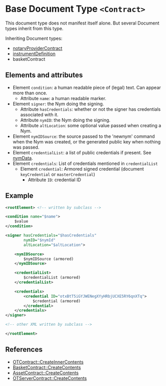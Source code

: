 # Base Document Type `<Contract>`

This document type does not manifest itself alone. But several Document types
inherit from this type.

Inheriting Document types:

* [notaryProviderContract](notaryProviderContract.md)
* [instrumentDefinition](instrumentDefinition.md)
* basketContract

## Elements and attributes
* Element `condition`: a human readable piece of (legal) text. Can appear more
  than once.
  * Attribute `name`: a human readable marker.
* Element `signer`: the Nym doing the signing.
  * Attribute `hasCredentials`: whether or not the signer has credentials
    associated with it.
  * Attribute `nymID`: the Nym doing the signing.
  * Attribute `altLocation`: some optional value passed when creating a Nym.
* Element `nymIDSource`: the source passed to the 'newnym' command when the Nym
  was created, or the generated public key when nothing was passed.
* Element `credentialList`: a list of public credentials if present. See
  [nymData](nymData.md).
* Element `credentials`: List of credentials mentioned in `credentialList`
  * Element `credential`: Armored signed credential (document `keyCredential` or `masterCredential`)
    * Attribute `ID`: credential ID

## Example

```xml
<rootElement> <!-- written by subclass -->

<condition name="$name">
    $value
</condition>

<signer hasCredentials="$hasCredentials"
        nymID="$nymId"
        altLocation="$altLocation">

    <nymIDSource>
        $nymIDSource (armored)
    </nymIDSource>

    <credentialList>
        $credentialList (armored)
    </credentialList>

    <credentials>
        <credential ID="otxBtT5iGYJWENegXYyHRbjUCXE5RY6qnXTq">
            $credential (armored)
        </credential>
    </credentials>
</signer>

<!-- other XML written by subclass -->

</rootElement>
```

## References

* [OTContract::CreateInnerContents](https://github.com/Open-Transactions/opentxs/blob/7cf2be697c5dc4e06cd95d77787373c9285ecce3/src/core/OTContract.cpp#L2158)
* [BasketContract::CreateContents](https://github.com/Open-Transactions/opentxs/blob/7cf2be697c5dc4e06cd95d77787373c9285ecce3/src/basket/BasketContract.cpp#L175)
* [AssetContract::CreateContents](https://github.com/Open-Transactions/opentxs/blob/7cf2be697c5dc4e06cd95d77787373c9285ecce3/src/core/AssetContract.cpp#L776)
* [OTServerContract::CreateContents](https://github.com/Open-Transactions/opentxs/blob/7cf2be697c5dc4e06cd95d77787373c9285ecce3/src/core/OTServerContract.cpp#L204)
